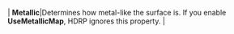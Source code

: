 | **Metallic**|Determines how metal-like the surface is. If you enable **UseMetallicMap**, HDRP ignores this property. |